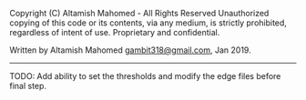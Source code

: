 Copyright (C) Altamish Mahomed - All Rights Reserved
Unauthorized copying of this code or its contents, via any medium, is strictly prohibited, regardless of intent of use.
Proprietary and confidential.

Written by Altamish Mahomed  gambit318@gmail.com, Jan 2019.
___

TODO: Add ability to set the thresholds and modify the edge files before final step. 
